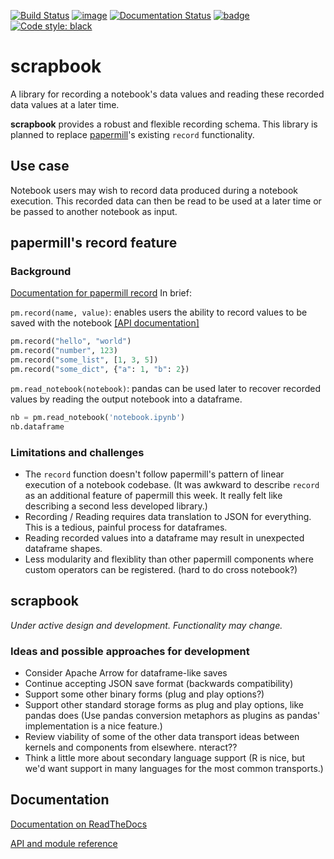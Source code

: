 <!---(binder links generated at https://mybinder.readthedocs.io/en/latest/howto/badges.html and compressed at https://tinyurl.com) -->
[![Build Status](https://travis-ci.org/nteract/scrapbook.svg?branch=master)](https://travis-ci.org/nteract/scrapbook)
[![image](https://codecov.io/github/nteract/scrapbook/coverage.svg?branch=master)](https://codecov.io/github/nteract/scrapbook=master)
[![Documentation Status](https://readthedocs.org/projects/nteract-scrapbook/badge/?version=latest)](https://nteract-scrapbook.readthedocs.io/en/latest/?badge=latest)
[![badge](https://tinyurl.com/ybk8qa3j)](https://mybinder.org/v2/gh/nteract/scrapbook/master?filepath=binder%2FResultsDemo.ipynb)
[![Code style: black](https://img.shields.io/badge/code%20style-black-000000.svg)](https://github.com/ambv/black)

# scrapbook

A library for recording a notebook's data values and reading these recorded data
values at a later time.

**scrapbook** provides a robust and flexible recording schema. This library is
planned to replace [papermill](https://papermill.readthedocs.io)'s existing
`record` functionality.

## Use case

Notebook users may wish to record data produced during a notebook execution.
This recorded data can then be read to be used at a later time or be passed to
another notebook as input.

## papermill's record feature

### Background

[Documentation for papermill record](https://papermill.readthedocs.io/en/latest/usage.html#recording-values-to-the-notebook)
In brief:

`pm.record(name, value)`: enables users the ability to record values to be saved
with the notebook [[API documentation]](https://papermill.readthedocs.io/en/latest/reference/papermill.html#papermill.api.record)

```python
pm.record("hello", "world")
pm.record("number", 123)
pm.record("some_list", [1, 3, 5])
pm.record("some_dict", {"a": 1, "b": 2})
```

`pm.read_notebook(notebook)`: pandas can be used later to recover recorded values by reading the output notebook into a dataframe.

```python
nb = pm.read_notebook('notebook.ipynb')
nb.dataframe
```

### Limitations and challenges

- The `record` function doesn't follow papermill's pattern of linear execution
  of a notebook codebase. (It was awkward to describe `record` as an additional
  feature of papermill this week. It really felt like describing a second less 
  developed library.)
- Recording / Reading requires data translation to JSON for everything. This is
  a tedious, painful process for dataframes.
- Reading recorded values into a dataframe may result in unexpected dataframe
  shapes.
- Less modularity and flexiblity than other papermill components where custom
  operators can be registered. (hard to do cross notebook?)

## scrapbook

*Under active design and development. Functionality may change.*

### Ideas and possible approaches for development

- Consider Apache Arrow for dataframe-like saves
- Continue accepting JSON save format (backwards compatibility) 
- Support some other binary forms (plug and play options?)
- Support other standard storage forms as plug and play options, like pandas
  does (Use pandas conversion metaphors as plugins as pandas' implementation is
  a nice feature.)
- Review viability of some of the other data transport ideas between kernels and
  components from elsewhere. nteract??
- Think a little more about secondary language support (R is nice, but we'd want
  support in many languages for the most common transports.)

## Documentation

[Documentation on ReadTheDocs](https://nteract-scrapbook.readthedocs.io/en/latest/)

[API and module reference](https://nteract-scrapbook.readthedocs.io/en/latest/reference/modules.html)
